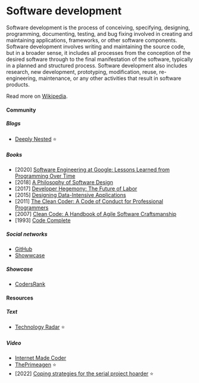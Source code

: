 # Software development

Software development is the process of conceiving, specifying, designing, programming, documenting, testing, and bug fixing involved in creating and maintaining applications, frameworks, or other software components. Software development involves writing and maintaining the source code, but in a broader sense, it includes all processes from the conception of the desired software through to the final manifestation of the software, typically in a planned and structured process. Software development also includes research, new development, prototyping, modification, reuse, re-engineering, maintenance, or any other activities that result in software products.

Read more on [Wikipedia](https://en.wikipedia.org/wiki/Software_development).

#### Community

##### Blogs
- [Deeply Nested](https://nested.substack.com) ⭐

##### Books
- [2020] [Software Engineering at Google: Lessons Learned from Programming Over Time](https://www.goodreads.com/book/show/48816586-software-engineering-at-google)
- [2018] [A Philosophy of Software Design](https://www.goodreads.com/book/show/39996759-a-philosophy-of-software-design)
- [2017] [Developer Hegemony: The Future of Labor](https://www.goodreads.com/book/show/35051753-developer-hegemony)
- [2015] [Designing Data-Intensive Applications](https://dataintensive.net)
- [2011] [The Clean Coder: A Code of Conduct for Professional Programmers](https://www.goodreads.com/book/show/10284614-the-clean-coder)
- [2007] [Clean Code: A Handbook of Agile Software Craftsmanship](https://www.goodreads.com/book/show/3735293-clean-code)
- [1993] [Code Complete](https://www.goodreads.com/book/show/4845.Code_Complete)

##### Social networks
- [GitHub](https://github.com)
- [Showwcase](https://www.showwcase.com)

##### Showcase
- [CodersRank](https://codersrank.io)

#### Resources

##### Text
- [Technology Radar](https://www.thoughtworks.com/radar) ⭐

##### Video
- [Internet Made Coder](https://www.youtube.com/channel/UCcJQ96WlEhJ0Ve0SLmU310Q)
- [ThePrimeagen](https://www.youtube.com/channel/UC8ENHE5xdFSwx71u3fDH5Xw) ⭐
- [2022] [Coping strategies for the serial project hoarder](https://simonwillison.net/2022/Nov/26/productivity) ⭐
